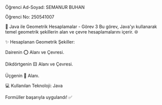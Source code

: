 Öğrenci Ad-Soyad: SEMANUR BUHAN

Öğrenci No: 250541007

📐 Java ile Geometrik Hesaplamalar - Görev 3
Bu görev, Java'yı kullanarak temel geometrik şekillerin alan ve çevre hesaplamalarını içerir. 🌐

✨ Hesaplanan Geometrik Şekiller:

Dairenin ⭕ Alanı ve Çevresi.

Dikdörtgenin 🟨 Alanı ve Çevresi.

Üçgenin 🔺 Alanı.

💻 Kullanılan Teknoloji: Java

Formüller başarıyla uygulandı! ✅
